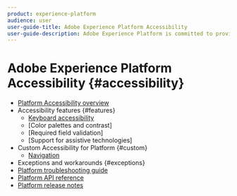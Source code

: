 ```yaml
---
product: experience-platform
audience: user
user-guide-title: Adobe Experience Platform Accessibility
user-guide-description: Adobe Experience Platform is committed to providing accessible and inclusive features to all individuals.
---
```


# Adobe Experience Platform Accessibility {#accessibility}

* [Platform Accessibility overview](home.md)
* Accessibility features {#features}
  * [Keyboard accessibility](features/keyboard.md)
  * [Color palettes and contrast]
  * [Required field validation]
  * [Support for assistive technologies]
* Custom Accessibility for Platform {#custom}
  * [Navigation](custom/navigation.md)
* Exceptions and workarounds {#exceptions}
* [Platform troubleshooting guide](troubleshooting.md)
* [Platform API reference](https://www.adobe.io/apis/experienceplatform/home/api-reference.html#!acpdr/swagger-specs/real-time-customer-profile.yaml)
* [Platform release notes](https://www.adobe.com/go/platform-release-notes-en)